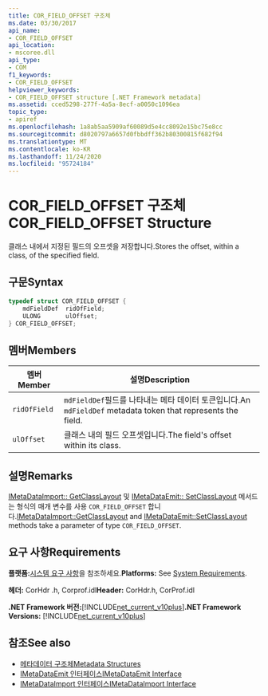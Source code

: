 ```yaml
---
title: COR_FIELD_OFFSET 구조체
ms.date: 03/30/2017
api_name:
- COR_FIELD_OFFSET
api_location:
- mscoree.dll
api_type:
- COM
f1_keywords:
- COR_FIELD_OFFSET
helpviewer_keywords:
- COR_FIELD_OFFSET structure [.NET Framework metadata]
ms.assetid: cced5298-277f-4a5a-8ecf-a0050c1096ea
topic_type:
- apiref
ms.openlocfilehash: 1a8ab5aa5909af60089d5e4cc8092e15bc75e8cc
ms.sourcegitcommit: d8020797a6657d0fbbdff362b80300815f682f94
ms.translationtype: MT
ms.contentlocale: ko-KR
ms.lasthandoff: 11/24/2020
ms.locfileid: "95724184"
---
```

# <a name="cor_field_offset-structure"></a><span data-ttu-id="ef245-102">COR_FIELD_OFFSET 구조체</span><span class="sxs-lookup"><span data-stu-id="ef245-102">COR_FIELD_OFFSET Structure</span></span>

<span data-ttu-id="ef245-103">클래스 내에서 지정된 필드의 오프셋을 저장합니다.</span><span class="sxs-lookup"><span data-stu-id="ef245-103">Stores the offset, within a class, of the specified field.</span></span>  
  
## <a name="syntax"></a><span data-ttu-id="ef245-104">구문</span><span class="sxs-lookup"><span data-stu-id="ef245-104">Syntax</span></span>  
  
```cpp  
typedef struct COR_FIELD_OFFSET {  
    mdFieldDef  ridOfField;  
    ULONG       ulOffset;  
} COR_FIELD_OFFSET;  
```  
  
## <a name="members"></a><span data-ttu-id="ef245-105">멤버</span><span class="sxs-lookup"><span data-stu-id="ef245-105">Members</span></span>  
  
|<span data-ttu-id="ef245-106">멤버</span><span class="sxs-lookup"><span data-stu-id="ef245-106">Member</span></span>|<span data-ttu-id="ef245-107">설명</span><span class="sxs-lookup"><span data-stu-id="ef245-107">Description</span></span>|  
|------------|-----------------|  
|`ridOfField`|<span data-ttu-id="ef245-108">`mdFieldDef`필드를 나타내는 메타 데이터 토큰입니다.</span><span class="sxs-lookup"><span data-stu-id="ef245-108">An `mdFieldDef` metadata token that represents the field.</span></span>|  
|`ulOffset`|<span data-ttu-id="ef245-109">클래스 내의 필드 오프셋입니다.</span><span class="sxs-lookup"><span data-stu-id="ef245-109">The field's offset within its class.</span></span>|  
  
## <a name="remarks"></a><span data-ttu-id="ef245-110">설명</span><span class="sxs-lookup"><span data-stu-id="ef245-110">Remarks</span></span>  

 <span data-ttu-id="ef245-111">[IMetaDataImport:: GetClassLayout](imetadataimport-getclasslayout-method.md) 및 [IMetaDataEmit:: SetClassLayout](imetadataemit-setclasslayout-method.md) 메서드는 형식의 매개 변수를 사용 `COR_FIELD_OFFSET` 합니다.</span><span class="sxs-lookup"><span data-stu-id="ef245-111">[IMetaDataImport::GetClassLayout](imetadataimport-getclasslayout-method.md) and [IMetaDataEmit::SetClassLayout](imetadataemit-setclasslayout-method.md) methods take a parameter of type `COR_FIELD_OFFSET`.</span></span>  
  
## <a name="requirements"></a><span data-ttu-id="ef245-112">요구 사항</span><span class="sxs-lookup"><span data-stu-id="ef245-112">Requirements</span></span>  

 <span data-ttu-id="ef245-113">**플랫폼:**[시스템 요구 사항](../../get-started/system-requirements.md)을 참조하세요.</span><span class="sxs-lookup"><span data-stu-id="ef245-113">**Platforms:** See [System Requirements](../../get-started/system-requirements.md).</span></span>  
  
 <span data-ttu-id="ef245-114">**헤더:** CorHdr .h, Corprof.idl</span><span class="sxs-lookup"><span data-stu-id="ef245-114">**Header:** CorHdr.h, CorProf.idl</span></span>  
  
 <span data-ttu-id="ef245-115">**.NET Framework 버전:**[!INCLUDE[net_current_v10plus](../../../../includes/net-current-v10plus-md.md)]</span><span class="sxs-lookup"><span data-stu-id="ef245-115">**.NET Framework Versions:** [!INCLUDE[net_current_v10plus](../../../../includes/net-current-v10plus-md.md)]</span></span>  
  
## <a name="see-also"></a><span data-ttu-id="ef245-116">참조</span><span class="sxs-lookup"><span data-stu-id="ef245-116">See also</span></span>

- [<span data-ttu-id="ef245-117">메타데이터 구조체</span><span class="sxs-lookup"><span data-stu-id="ef245-117">Metadata Structures</span></span>](metadata-structures.md)
- [<span data-ttu-id="ef245-118">IMetaDataEmit 인터페이스</span><span class="sxs-lookup"><span data-stu-id="ef245-118">IMetaDataEmit Interface</span></span>](imetadataemit-interface.md)
- [<span data-ttu-id="ef245-119">IMetaDataImport 인터페이스</span><span class="sxs-lookup"><span data-stu-id="ef245-119">IMetaDataImport Interface</span></span>](imetadataimport-interface.md)
